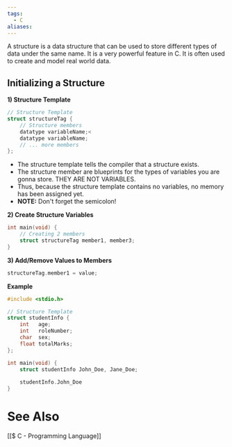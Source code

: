 ```yaml
---
tags:
  - C
aliases:
---
```

A structure is a data structure that can be used to store different types of data under the same name. It is a very powerful feature in C. It is often used to create and model real world data.

## Initializing a Structure
**1) Structure Template**
```c showlinenumbers
// Structure Template
struct structureTag {
	// Structure members
	datatype variableName;<
	datatype variableName;
	// ... more members
};
```
- The structure template tells the compiler that a structure exists.
- The structure member are blueprints for the types of variables you are gonna store. THEY ARE NOT VARIABLES.
-  Thus, because the structure template contains no variables, no memory has been assigned yet.
- **NOTE:** Don't forget the semicolon!

**2) Create Structure Variables**
```c showlinenumbers
int main(void) {
	// Creating 2 members 
	struct structureTag member1, member3; 
}
```


**3) Add/Remove Values to Members**
```c showlinenumbers {4}
structureTag.member1 = value;

```

**Example**
```c showlinenumbers
#include <stdio.h>

// Structure Template
struct studentInfo {
	int   age;
	int   roleNumber;
	char  sex;
	float totalMarks;
};

int main(void) {
	struct studentInfo John_Doe, Jane_Doe;
	
	studentInfo.John_Doe
}
```


# See Also
[[$ C - Programming Language]]
